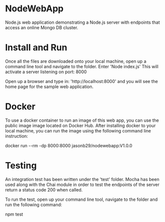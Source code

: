 # NodeWebApp
Node.js web application demonstrating a Node.js server with endpoints that access an online Mongo DB cluster.


# Install and Run
Once all the files are downloaded onto your local machine, open up a command line tool and navigate to the folder.
Enter 'Node index.js'
This will activate a server listening on port: 8000

Open up a browser and type in: 'http://localhost:8000' and you will see the home page for the sample web application. 


# Docker
To use a docker container to run an image of this web app, you can use the public image image located on Docker Hub.
After installing docker to your local machine, you can run the image using the following command line instruction:

docker run --rm -dp 8000:8000 jasonb29/nodewebapp:V1.0.0


# Testing
An integration test has been written under the 'test' folder. Mocha has been used along with the Chai module in order to test the endpoints of the server return a status code 200 when called. 

To run the test, open up your command line tool, navigate to the folder and run the following command:

npm test